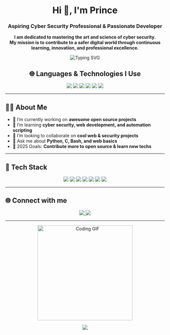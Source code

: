 <!-- Profile Header -->
<h1 align="center">Hi 👋, I'm Prince</h1>
<h3 align="center">Aspiring Cyber Security Professional & Passionate Developer</h3>

<p align="center">
  <b>
    I am dedicated to mastering the art and science of cyber security.<br>
    My mission is to contribute to a safer digital world through continuous learning, innovation, and professional excellence.
  </b>
</p>

<p align="center">
  <img src="https://readme-typing-svg.herokuapp.com?font=Fira+Code&size=22&pause=1000&color=36BCF7&vCenter=true&width=435&lines=Welcome+to+my+GitHub!;Coding+my+dreams+into+reality.;Building+a+secure+future+in+Cyber." alt="Typing SVG" />
</p>

<h2 align="center">🌐 Languages & Technologies I Use</h2>

<p align="center">
  <img src="https://img.shields.io/badge/Python-3776AB?style=for-the-badge&logo=python&logoColor=white"/>
  <img src="https://img.shields.io/badge/C-00599C?style=for-the-badge&logo=c&logoColor=white"/>
  <img src="https://img.shields.io/badge/HTML5-E34F26?style=for-the-badge&logo=html5&logoColor=white"/>
  <img src="https://img.shields.io/badge/CSS3-1572B6?style=for-the-badge&logo=css3&logoColor=white"/>
  <img src="https://img.shields.io/badge/Node.js-339933?style=for-the-badge&logo=nodedotjs&logoColor=white"/>
  <img src="https://img.shields.io/badge/Bash-4EAA25?style=for-the-badge&logo=gnu-bash&logoColor=white"/>
</p>

---

## 🧑‍💻 About Me

- 🔭 I’m currently working on **awesome open source projects**
- 🌱 I’m learning **cyber security, web development, and automation scripting**
- 👯 I’m looking to collaborate on **cool web & security projects**
- 💬 Ask me about **Python, C, Bash, and web basics**
- 🥅 2025 Goals: **Contribute more to open source & learn new techs**

---

## 🚀 Tech Stack

<p align="center">
  <img src="https://img.shields.io/badge/Python-3776AB?style=for-the-badge&logo=python&logoColor=white"/>
  <img src="https://img.shields.io/badge/C-00599C?style=for-the-badge&logo=c&logoColor=white"/>
  <img src="https://img.shields.io/badge/HTML5-E34F26?style=for-the-badge&logo=html5&logoColor=white"/>
  <img src="https://img.shields.io/badge/CSS3-1572B6?style=for-the-badge&logo=css3&logoColor=white"/>
  <img src="https://img.shields.io/badge/Node.js-339933?style=for-the-badge&logo=nodedotjs&logoColor=white"/>
  <img src="https://img.shields.io/badge/Bash-4EAA25?style=for-the-badge&logo=gnu-bash&logoColor=white"/>
  <img src="https://img.shields.io/badge/Git-F05032?style=for-the-badge&logo=git&logoColor=white"/>
</p>

---

## 🌐 Connect with me

<p align="center">
  <a href="https://www.linkedin.com/in/carnage-sentinels-prince">
    <img src="https://img.shields.io/badge/LinkedIn-0A66C2?style=for-the-badge&logo=linkedin&logoColor=white"/>
  </a>
  <a href="mailto:silence11444@gmail.com">
    <img src="https://img.shields.io/badge/Email-D14836?style=for-the-badge&logo=gmail&logoColor=white"/>
  </a>
</p>

---

<!-- Fun GIF or Meme -->
<p align="center">
  <img src="https://media.giphy.com/media/qgQUggAC3Pfv687qPC/giphy.gif" width="300" alt="Coding GIF"/>
</p>

<!-- Visitor Counter -->
<p align="center">
  <img src="https://profile-counter.glitch.me/Prince-codes/count.svg" />
</p>

